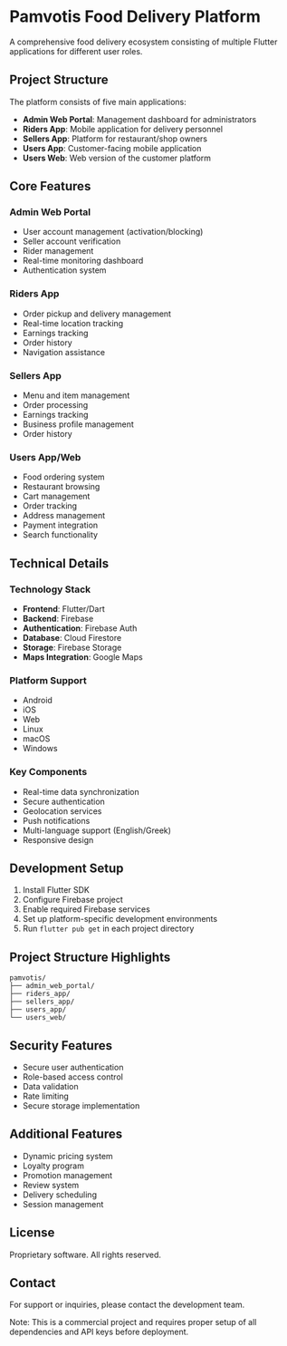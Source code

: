 # Pamvotis Food Delivery Platform

A comprehensive food delivery ecosystem consisting of multiple Flutter applications for different user roles.

## Project Structure

The platform consists of five main applications:

* **Admin Web Portal**: Management dashboard for administrators
* **Riders App**: Mobile application for delivery personnel
* **Sellers App**: Platform for restaurant/shop owners
* **Users App**: Customer-facing mobile application
* **Users Web**: Web version of the customer platform

## Core Features

### Admin Web Portal

* User account management (activation/blocking)
* Seller account verification
* Rider management
* Real-time monitoring dashboard
* Authentication system

### Riders App

* Order pickup and delivery management
* Real-time location tracking
* Earnings tracking
* Order history
* Navigation assistance

### Sellers App

* Menu and item management
* Order processing
* Earnings tracking
* Business profile management
* Order history

### Users App/Web

* Food ordering system
* Restaurant browsing
* Cart management
* Order tracking
* Address management
* Payment integration
* Search functionality

## Technical Details

### Technology Stack

* **Frontend**: Flutter/Dart
* **Backend**: Firebase
* **Authentication**: Firebase Auth
* **Database**: Cloud Firestore
* **Storage**: Firebase Storage
* **Maps Integration**: Google Maps

### Platform Support

* Android
* iOS
* Web
* Linux
* macOS
* Windows

### Key Components

* Real-time data synchronization
* Secure authentication
* Geolocation services
* Push notifications
* Multi-language support (English/Greek)
* Responsive design

## Development Setup

1. Install Flutter SDK
2. Configure Firebase project
3. Enable required Firebase services
4. Set up platform-specific development environments
5. Run `flutter pub get` in each project directory

## Project Structure Highlights

```
pamvotis/
├── admin_web_portal/
├── riders_app/
├── sellers_app/
├── users_app/
└── users_web/
```

## Security Features

* Secure user authentication
* Role-based access control
* Data validation
* Rate limiting
* Secure storage implementation

## Additional Features

* Dynamic pricing system
* Loyalty program
* Promotion management
* Review system
* Delivery scheduling
* Session management

## License

Proprietary software. All rights reserved.

## Contact

For support or inquiries, please contact the development team.

Note: This is a commercial project and requires proper setup of all dependencies and API keys before deployment.